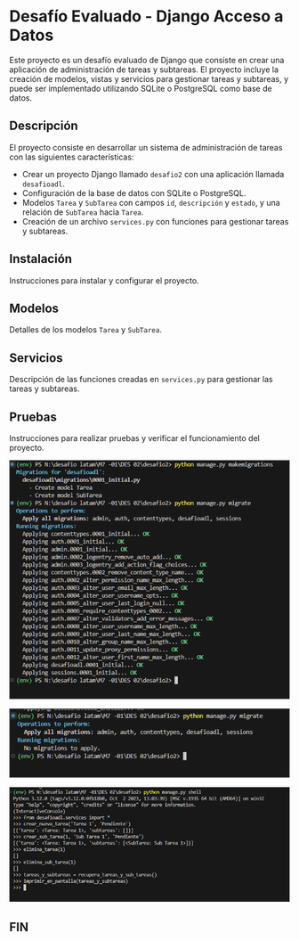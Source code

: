 # Desafío Evaluado - Django Acceso a Datos

Este proyecto es un desafío evaluado de Django que consiste en crear una aplicación de administración de tareas y subtareas. El proyecto incluye la creación de modelos, vistas y servicios para gestionar tareas y subtareas, y puede ser implementado utilizando SQLite o PostgreSQL como base de datos.

## Descripción

El proyecto consiste en desarrollar un sistema de administración de tareas con las siguientes características:

- Crear un proyecto Django llamado `desafio2` con una aplicación llamada `desafioadl`.
- Configuración de la base de datos con SQLite o PostgreSQL.
- Modelos `Tarea` y `SubTarea` con campos `id`, `descripción` y `estado`, y una relación de `SubTarea` hacia `Tarea`.
- Creación de un archivo `services.py` con funciones para gestionar tareas y subtareas.


## Instalación

Instrucciones para instalar y configurar el proyecto.

## Modelos

Detalles de los modelos `Tarea` y `SubTarea`.

## Servicios

Descripción de las funciones creadas en `services.py` para gestionar las tareas y subtareas.

## Pruebas

Instrucciones para realizar pruebas y verificar el funcionamiento del proyecto.

![Captura de pantalla de la aplicación](img/1.png)

![Captura de pantalla de la aplicación](img/2.png)

![Captura de pantalla de la aplicación](img/3.png)


## FIN